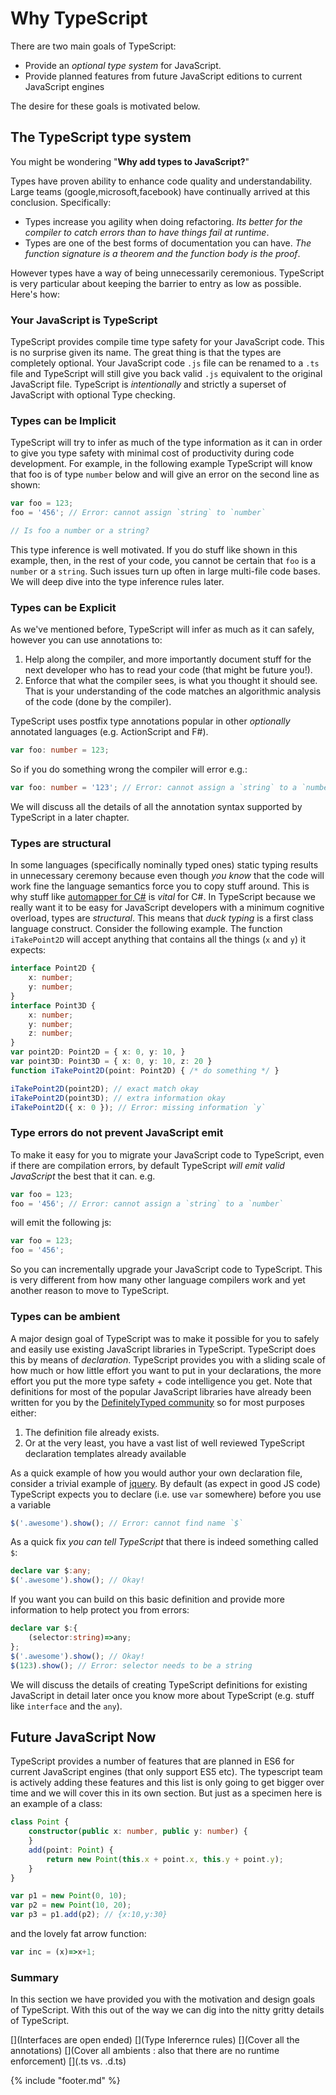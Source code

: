 # Why TypeScript
There are two main goals of TypeScript:
* Provide an *optional type system* for JavaScript.
* Provide planned features from future JavaScript editions to current JavaScript engines

The desire for these goals is motivated below.

## The TypeScript type system

You might be wondering "**Why add types to JavaScript?**"

Types have proven ability to enhance code quality and understandability. Large teams (google,microsoft,facebook) have continually arrived at this conclusion. Specifically:

* Types increase you agility when doing refactoring. *Its better for the compiler to catch errors than to have things fail at runtime*.
* Types are one of the best forms of documentation you can have. *The function signature is a theorem and the function body is the proof*.

However types have a way of being unnecessarily ceremonious. TypeScript is very particular about keeping the barrier to entry as low as possible. Here's how:

### Your JavaScript is TypeScript
TypeScript provides compile time type safety for your JavaScript code. This is no surprise given its name. The great thing is that the types are completely optional. Your JavaScript code `.js` file can be renamed to a `.ts` file and TypeScript will still give you back valid `.js` equivalent to the original JavaScript file. TypeScript is *intentionally* and strictly a superset of JavaScript with optional Type checking.

### Types can be Implicit
TypeScript will try to infer as much of the type information as it can in order to give you type safety with minimal cost of productivity during code development. For example, in the following example TypeScript will know that foo is of type `number` below and will give an error on the second line as shown:

```ts
var foo = 123;
foo = '456'; // Error: cannot assign `string` to `number`

// Is foo a number or a string?
```
This type inference is well motivated. If you do stuff like shown in this example, then, in the rest of your code, you cannot be certain that `foo` is a `number` or a `string`. Such issues turn up often in large multi-file code bases. We will deep dive into the type inference rules later.

### Types can be Explicit
As we've mentioned before, TypeScript will infer as much as it can safely, however you can use annotations to:
1. Help along the compiler, and more importantly document stuff for the next developer who has to read your code (that might be future you!).
1. Enforce that what the compiler sees, is what you thought it should see. That is your understanding of the code matches an algorithmic analysis of the code (done by the compiler).

TypeScript uses postfix type annotations popular in other *optionally* annotated languages (e.g. ActionScript and F#).

```ts
var foo: number = 123;
```
So if you do something wrong the compiler will error e.g.:

```ts
var foo: number = '123'; // Error: cannot assign a `string` to a `number`
```

We will discuss all the details of all the annotation syntax supported by TypeScript in a later chapter.

### Types are structural
In some languages (specifically nominally typed ones) static typing results in unnecessary ceremony because even though *you know* that the code will work fine the language semantics force you to copy stuff around. This is why stuff like [automapper for C#](http://automapper.org/) is *vital* for C#. In TypeScript because we really want it to be easy for JavaScript developers with a minimum cognitive overload, types are *structural*. This means that *duck typing* is a first class language construct. Consider the following example. The function `iTakePoint2D` will accept anything that contains all the things (`x` and `y`) it expects:

```ts
interface Point2D {
    x: number;
    y: number;
}
interface Point3D {
    x: number;
    y: number;
    z: number;
}
var point2D: Point2D = { x: 0, y: 10, }
var point3D: Point3D = { x: 0, y: 10, z: 20 }
function iTakePoint2D(point: Point2D) { /* do something */ }

iTakePoint2D(point2D); // exact match okay
iTakePoint2D(point3D); // extra information okay
iTakePoint2D({ x: 0 }); // Error: missing information `y`
```

### Type errors do not prevent JavaScript emit
To make it easy for you to migrate your JavaScript code to TypeScript, even if there are compilation errors, by default TypeScript *will emit valid JavaScript* the best that it can. e.g.

```ts
var foo = 123;
foo = '456'; // Error: cannot assign a `string` to a `number`
```

will emit the following js: 

```ts
var foo = 123;
foo = '456';
```

So you can incrementally upgrade your JavaScript code to TypeScript. This is very different from how many other language compilers work and yet another reason to move to TypeScript.

### Types can be ambient
A major design goal of TypeScript was to make it possible for you to safely and easily use existing JavaScript libraries in TypeScript. TypeScript does this by means of *declaration*. TypeScript provides you with a sliding scale of how much or how little effort you want to put in your declarations, the more effort you put the more type safety + code intelligence you get. Note that definitions for most of the popular JavaScript libraries have already been written for you by the [DefinitelyTyped community](https://github.com/borisyankov/DefinitelyTyped) so for most purposes either: 

1. The definition file already exists.
1. Or at the very least, you have a vast list of well reviewed TypeScript declaration templates already available

As a quick example of how you would author your own declaration file, consider a trivial example of [jquery](https://jquery.com/). By default (as expect in good JS code) TypeScript expects you to declare (i.e. use `var` somewhere) before you use a variable
```ts
$('.awesome').show(); // Error: cannot find name `$`
```
As a quick fix *you can tell TypeScript* that there is indeed something called `$`: 
```ts
declare var $:any;
$('.awesome').show(); // Okay! 
```
If you want you can build on this basic definition and provide more information to help protect you from errors: 
```ts
declare var $:{
    (selector:string)=>any;
};
$('.awesome').show(); // Okay! 
$(123).show(); // Error: selector needs to be a string
```

We will discuss the details of creating TypeScript definitions for existing JavaScript in detail later once you know more about TypeScript (e.g. stuff like `interface` and the `any`).

## Future JavaScript Now
TypeScript provides a number of features that are planned in ES6 for current JavaScript engines (that only support ES5 etc). The typescript team is actively adding these features and this list is only going to get bigger over time and we will cover this in its own section. But just as a specimen here is an example of a class: 

```ts
class Point {
    constructor(public x: number, public y: number) {
    }
    add(point: Point) {
        return new Point(this.x + point.x, this.y + point.y);
    }
}

var p1 = new Point(0, 10);
var p2 = new Point(10, 20);
var p3 = p1.add(p2); // {x:10,y:30}
```

and the lovely fat arrow function: 

```ts
var inc = (x)=>x+1;
```

### Summary
In this section we have provided you with the motivation and design goals of TypeScript. With this out of the way we can dig into the nitty gritty details of TypeScript.

[](Interfaces are open ended)
[](Type Inferernce rules)
[](Cover all the annotations)
[](Cover all ambients : also that there are no runtime enforcement)
[](.ts vs. .d.ts)


{% include "footer.md" %}